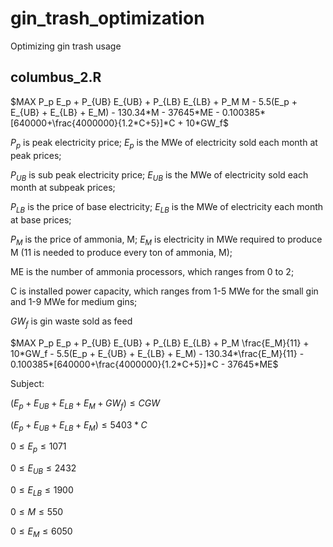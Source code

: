 # gin_trash_optimization
Optimizing gin trash usage

## columbus_2.R 

$`MAX P_p E_p + P_{UB} E_{UB} + P_{LB} E_{LB} + P_M M - 5.5(E_p + E_{UB} + E_{LB} + E_M) - 130.34*M - 37645*ME - 0.100385*[640000+\frac{4000000}{1.2*C+5}]*C + 10*GW_f`$ 

$`P_p`$ is peak electricity price; $`E_p`$ is the MWe of electricity sold each month at peak prices;
	
$`P_{UB}`$ is sub peak electricity price; $`E_{UB}`$ is the MWe of electricity sold each month at subpeak prices; 

$`P_{LB}`$ is the price of base electricity; $`E_{LB}`$ is the MWe of electricity each month at base prices; 

$`P_M`$ is the price of ammonia, M; $`E_M`$ is electricity in MWe required to produce M (11 is needed to produce every ton of ammonia, M); 

ME is the number of ammonia processors, which ranges from 0 to 2;
	
C is installed power capacity, which ranges from 1-5 MWe for the small gin and 1-9 MWe for medium gins;

$`GW_f`$  is gin waste sold as feed




$`MAX P_p E_p + P_{UB} E_{UB} + P_{LB} E_{LB} + P_M \frac{E_M}{11} + 10*GW_f - 5.5(E_p + E_{UB} + E_{LB} + E_M) - 130.34*\frac{E_M}{11} - 0.100385*[640000+\frac{4000000}{1.2*C+5}]*C - 37645*ME`$ 

Subject:

$`(E_p + E_{UB} + E_{LB} + E_M + GW_f) \leq CGW`$ 

$`(E_p + E_{UB} + E_{LB} + E_M) \leq 5403*C`$ 

$`0 \leq E_p \leq 1071`$ 

$`0 \leq E_{UB} \leq 2432`$ 

$`0 \leq E_{LB} \leq 1900`$ 

$`0 \leq M \leq 550`$ 

$`0 \leq E_M \leq 6050`$ 

